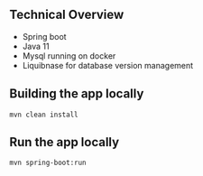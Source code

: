 ## Technical Overview
- Spring boot
- Java 11
- Mysql running on docker
- Liquibnase for database version management

## Building the app locally

```
mvn clean install
```

## Run the app locally

```
mvn spring-boot:run
```